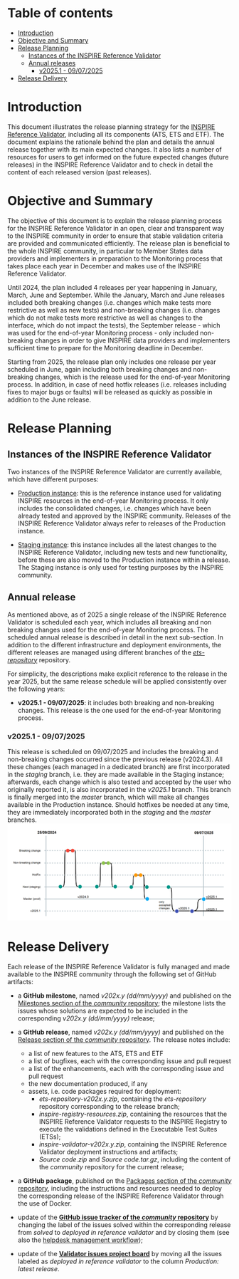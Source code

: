 # Table of contents
- [Introduction](#introduction)
- [Objective and Summary](#objective-and-summary)
- [Release Planning](#release-planning)
  * [Instances of the INSPIRE Reference Validator](#instances-of-the-inspire-reference-validator)
  * [Annual releases](#annual-releases)
    * [v2025.1 - 09/07/2025](#v20251---09072025)
- [Release Delivery](#release-delivery)

# Introduction

This document illustrates the release planning strategy for the [INSPIRE Reference Validator](https://inspire.ec.europa.eu/validator/), including all its components (ATS, ETS and ETF). The document explains the rationale behind the plan and details the annual release together with its main expected changes. It also lists a number of resources for users to get informed on the future expected changes (future releases) in the INSPIRE Reference Validator and to check in detail the content of each released version (past releases).

# Objective and Summary

The objective of this document is to explain the release planning process for the INSPIRE Reference Validator in an open, clear and transparent way to the INSPIRE community in order to ensure that stable validation criteria are provided and communicated efficiently. The release plan is beneficial to the whole INSPIRE community, in particular to Member States data providers and implementers in preparation to the Monitoring process that takes place each year in December and makes use of the INSPIRE Reference Validator.

Until 2024, the plan included 4 releases per year happening in January, March, June and September. While the January, March and June releases included both breaking changes (i.e. changes which make tests more restrictive as well as new tests) and non-breaking changes (i.e. changes which do not make tests more restrictive as well as changes to the interface, which do not impact the tests), the September release - which was used for the end-of-year Monitoring process - only included non-breaking changes in order to give INSPIRE data providers and implementers sufficient time to prepare for the Monitoring deadline in December.

Starting from 2025, the release plan only includes one release per year scheduled in June, again including both breaking changes and non-breaking changes, which is the release used for the end-of-year Monitoring process. In addition, in case of need hotfix releases (i.e. releases including fixes to major bugs or faults) will be released as quickly as possible in addition to the June release.

# Release Planning

## Instances of the INSPIRE Reference Validator

Two instances of the INSPIRE Reference Validator are currently available, which have different purposes:

* [Production instance](http://inspire.ec.europa.eu/validator/): this is the reference instance used for validating INSPIRE resources in the end-of-year Monitoring process. It only includes the consolidated changes, i.e. changes which have been already tested and approved by the INSPIRE community. Releases of the INSPIRE Reference Validator always refer to releases of the Production instance.

* [Staging instance](https://inspire.ec.europa.eu/validator-staging): this instance includes all the latest changes to the INSPIRE Reference Validator, including new tests and new functionality, before these are also moved to the Production instance within a release. The Staging instance is only used for testing purposes by the INSPIRE community.

## Annual release

As mentioned above, as of 2025 a single release of the INSPIRE Reference Validator is scheduled each year, which includes all breaking and non breaking changes used for the end-of-year Monitoring process. The scheduled annual release is described in detail in the next sub-section. In addition to the different infrastructure and deployment environments, the different releases are managed using different branches of the [_ets-repository_](https://github.com/inspire-eu-validation/ets-repository) repository.

For simplicity, the descriptions make explicit reference to the release in the year 2025, but the same release schedule will be applied consistently over the following years:

* **v2025.1 - 09/07/2025**: it includes both breaking and non-breaking changes. This release is the one used for the end-of-year Monitoring process.

### v2025.1 - 09/07/2025
This release is scheduled on 09/07/2025 and includes the breaking and non-breaking changes occurred since the previous release (v2024.3). All these changes (each managed in a dedicated branch) are first incorporated in the _staging_ branch, i.e. they are made available in the Staging instance; afterwards, each change which is also tested and accepted by the user who originally reported it, is also incorporated in the _v2025.1_ branch. This branch is finally merged into the _master_ branch, which will make all changes available in the Production instance. Should hotfixes be needed at any time, they are immediately incorporated both in the _staging_ and the _master_ branches.
![v2025.1](./img/v2025.1.png "v2025.1")

# Release Delivery
Each release of the INSPIRE Reference Validator is fully managed and made available to the INSPIRE community through the following set of GitHub artifacts: 

* a **GitHub milestone**, named _v202x.y (dd/mm/yyyy)_ and published on the [Milestones section of the _community_ repository](https://github.com/INSPIRE-MIF/helpdesk-validator/milestones); the milestone lists the issues whose solutions are expected to be included in the corresponding _v202x.y (dd/mm/yyyy)_ release;

* a **GitHub release**, named _v202x.y (dd/mm/yyyy)_ and published on the [Release section of the _community_ repository](https://github.com/INSPIRE-MIF/helpdesk-validator/releases). The release notes include:
  - a list of new features to the ATS, ETS and ETF
  - a list of bugfixes, each with the corresponding issue and pull request
  - a list of the enhancements, each with the corresponding issue and pull request
  - the new documentation produced, if any
  - assets, i.e. code packages required for deployment:
    - _ets-repository-v202x.y.zip_, containing the _ets-repository_ repository corresponding to the release branch;
    - _inspire-registry-resources.zip_, containing the resources that the INSPIRE Reference Validator requests to the INSPIRE Registry to execute the validations defined in the Executable Test Suites (ETSs);
    - _inspire-validator-v202x.y.zip_, containing the INSPIRE Reference Validator deployment instructions and artifacts;
    - _Source code.zip_ and _Source code.tar.gz_, including the content of the _community_ repository for the current release;
	  
* a **GitHub package**, published on the [Packages section of the _community_ repository](https://github.com/INSPIRE-MIF/helpdesk-validator/packages), including the instructions and resources needed to deploy the corresponding release of the INSPIRE Reference Validator through the use of Docker.

* update of the **[GitHub issue tracker of the _community_ repository](https://github.com/INSPIRE-MIF/helpdesk-validator/issues)** by changing the label of the issues solved within the corresponding release from _solved_ to _deployed in reference validator_ and by closing them (see also the [helpdesk management workflow](https://github.com/INSPIRE-MIF/helpdesk-validator/tree/master/helpdesk%20management));

* update of the **[Validator issues project board](https://github.com/orgs/INSPIRE-MIF/projects/9)** by moving all the issues labeled as _deployed in reference validator_ to the column _Production: latest release_.
